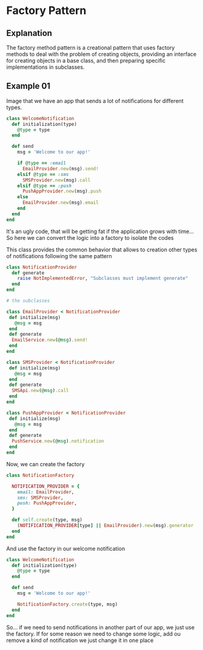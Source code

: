 # Factory Pattern

## Explanation

The factory method pattern is a creational pattern that uses factory methods to deal with the problem of creating objects, providing an interface for creating objects in a base class, and then preparing specific implementations in subclasses.

## Example 01

Image that we have an app that sends a lot of notifications for different types.

```ruby
class WelcomeNotification
  def initialization(type)
    @type = type
  end

  def send
    msg = 'Welcome to our app!'

    if @type == :email
      EmailProvider.new(msg).send!
    elsif @type == :sms
      SMSProvider.new(msg).call
    elsif @type == :push
      PushAppProvider.new(msg).push
    else
      EmailProvider.new(msg).email
    end
  end
end
```

It's an ugly code, that will be getting fat if the application grows with time...
So here we can convert the logic into a factory to isolate the codes

This class provides the common behavior that allows to creation other types of notifications following the same pattern

```ruby
class NotificationProvider
  def generate
    raise NotImplementedError, "Subclasses must implement generate"
  end
end

# the subclasses

class EmailProvider < NotificationProvider
 def initialize(msg)
   @msg = msg
 end
 def generate
  EmailService.new(@msg).send!
 end
end

class SMSProvider < NotificationProvider
 def initialize(msg)
   @msg = msg
 end
 def generate
  SMSApi.new(@msg).call
 end
end

class PushAppProvider < NotificationProvider
 def initialize(msg)
   @msg = msg
 end
 def generate
  PushService.new(@msg).notification
 end
end

```

Now, we can create the factory

```ruby
class NotificationFactory

  NOTIFICATION_PROVIDER = {
    email: EmailProvider,
    sms: SMSProvider,
    push: PushAppProvider,
  }

  def self.create(type, msg)
    (NOTIFICATION_PROVIDER[type] || EmailProvider).new(msg).generator
  end
end
```

And use the factory in our welcome notification

```ruby
class WelcomeNotification
  def initialization(type)
    @type = type
  end

  def send
    msg = 'Welcome to our app!'

    NotificationFactory.create(type, msg)
  end
end
```

So... if we need to send notifications in another part of our app, we just use the factory.
If for some reason we need to change some logic, add ou remove a kind of notification we just change it in one place
